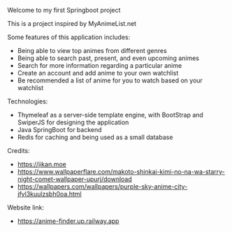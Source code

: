 Welcome to my first Springboot project

This is a project inspired by MyAnimeList.net

Some features of this application includes:

- Being able to view top animes from different genres
- Being able to search past, present, and even upcoming animes
- Search for more information regarding a particular anime
- Create an account and add anime to your own watchlist
- Be recommended a list of anime for you to watch based on your watchlist

Technologies:
- Thymeleaf as a server-side template engine, with BootStrap and SwiperJS for designing the application
- Java SpringBoot for backend
- Redis for caching and being used as a small database


Credits:
- https://jikan.moe
- https://www.wallpaperflare.com/makoto-shinkai-kimi-no-na-wa-starry-night-comet-wallpaper-upurj/download 
- https://wallpapers.com/wallpapers/purple-sky-anime-city-jfyl3kuulzsbh0oa.html

Website link:
- https://anime-finder.up.railway.app



